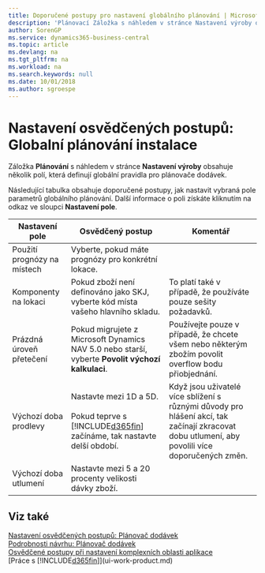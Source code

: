```yaml
---
title: Doporučené postupy pro nastavení globálního plánování | Microsoft Docs
description: 'Plánovací Záložka s náhledem v stránce Nastavení výroby obsahuje několik polí, která definují globální pravidla pro plánovače dodávek.'
author: SorenGP
ms.service: dynamics365-business-central
ms.topic: article
ms.devlang: na
ms.tgt_pltfrm: na
ms.workload: na
ms.search.keywords: null
ms.date: 10/01/2018
ms.author: sgroespe
---
```

# <a name="setup-best-practices-global-planning-setup"></a>Nastavení osvědčených postupů: Globalní plánování instalace
Záložka **Plánování** s náhledem v stránce **Nastavení výroby** obsahuje několik polí, která definují globální pravidla pro plánovače dodávek.  

 Následující tabulka obsahuje doporučené postupy, jak nastavit vybraná pole parametrů globálního plánování. Další informace o poli získáte kliknutím na odkaz ve sloupci **Nastavení pole**.  

|Nastavení pole|Osvědčený postup|Komentář|  
|-----------------|-------------------|-------------|  
|Použití prognózy na místech|Vyberte, pokud máte prognózy pro konkrétní lokace.||  
|Komponenty na lokaci|Pokud zboží není definováno jako SKJ, vyberte kód místa vašeho hlavního skladu.|To platí také v případě, že používáte pouze sešity požadavků.|  
|Prázdná úroveň přetečení|Pokud migrujete z Microsoft Dynamics NAV 5.0 nebo starší, vyberte **Povolit výchozí kalkulaci**.|Používejte pouze v případě, že chcete všem nebo některým zbožím povolit overflow bodu přiobjednání.|  
|Výchozí doba prodlevy|Nastavte mezi 1D a 5D.<br /><br /> Pokud teprve s [!INCLUDE[d365fin](includes/d365fin_md.md)] začínáme, tak nastavte delší období.|Když jsou uživatelé více sblížení s různými důvody pro hlášení akcí, tak začínají zkracovat dobu utlumení, aby povolili více doporučených změn.|  
|Výchozí doba utlumení|Nastavte mezi 5 a 20 procenty velikosti dávky zboží.||  

## <a name="see-also"></a>Viz také  
 [Nastavení osvědčených postupů: Plánovač dodávek](setup-best-practices-supply-planning.md)   
 [Podrobnosti návrhu: Plánovač dodávek](design-details-supply-planning.md)   
 [Osvědčené postupy při nastavení komplexních oblasti aplikace](set-up-complex-application-areas-using-best-practices.md)  
 [Práce s [!INCLUDE[d365fin](includes/d365fin_md.md)]](ui-work-product.md)
